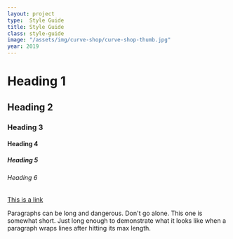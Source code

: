 ```yaml
---
layout: project
type:  Style Guide
title: Style Guide
class: style-guide
image: "/assets/img/curve-shop/curve-shop-thumb.jpg"
year: 2019
---
```


# Heading 1
## Heading 2
### Heading 3
#### Heading 4
##### Heading 5
###### Heading 6

[This is a link](/style-guide.md)

Paragraphs can be long and dangerous. Don't go alone. This one is somewhat short. Just long enough 
to demonstrate what it looks like when a paragraph wraps lines after hitting its max length.

<div class="site-colors">
  <div class="style-guide-color brand-primary"></div>
  <div class="style-guide-color brand-secondary"></div>
  <div class="style-guide-color brand-third"></div>
  <div class="style-guide-color brand-fourth"></div>
  <div class="style-guide-color brand-dark-accent"></div>
</div>